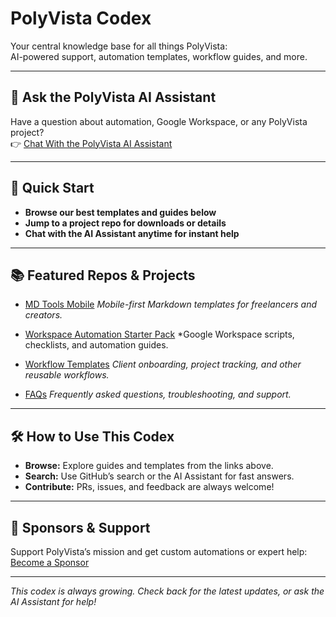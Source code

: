 # PolyVista Codex

Your central knowledge base for all things PolyVista:  
AI-powered support, automation templates, workflow guides, and more.

---

## 🚀 Ask the PolyVista AI Assistant

Have a question about automation, Google Workspace, or any PolyVista project?  
👉 [Chat With the PolyVista AI Assistant](#)  <!-- Replace # with your chatbot link -->

---

## 📖 Quick Start

- **Browse our best templates and guides below**
- **Jump to a project repo for downloads or details**
- **Chat with the AI Assistant anytime for instant help**

---

## 📚 Featured Repos & Projects

- [MD Tools Mobile](https://github.com/Bravo19er/md-tools-mobile)
  *Mobile-first Markdown templates for freelancers and creators.*

- [Workspace Automation Starter Pack](https://github.com/Bravo19er/workspace-automation-starter-pack)
  *Google Workspace scripts, checklists, and automation guides. 

- [Workflow Templates](https://github.com/Bravo19er/workflow-templates)
  *Client onboarding, project tracking, and other reusable workflows.*

- [FAQs](https://github.com/Bravo19er/faqs)
  *Frequently asked questions, troubleshooting, and support.*

---

## 🛠️ How to Use This Codex

- **Browse:** Explore guides and templates from the links above.
- **Search:** Use GitHub’s search or the AI Assistant for fast answers.
- **Contribute:** PRs, issues, and feedback are always welcome!

---

## 🤝 Sponsors & Support

Support PolyVista’s mission and get custom automations or expert help:
[Become a Sponsor](https://github.com/sponsors/Bravo19er)

---

*This codex is always growing. Check back for the latest updates, or ask the AI Assistant for help!*
